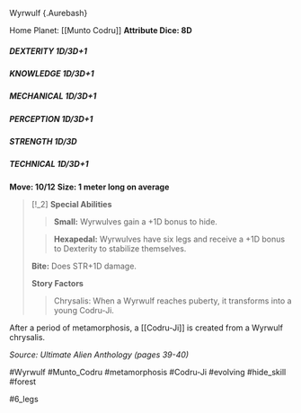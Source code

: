 
Wyrwulf {.Aurebash}

Home Planet: [[Munto Codru]]
**Attribute Dice: 8D**
##### DEXTERITY 1D/3D+1
##### KNOWLEDGE 1D/3D+1
##### MECHANICAL 1D/3D+1
##### PERCEPTION 1D/3D+1
##### STRENGTH 1D/3D
##### TECHNICAL 1D/3D+1
**Move: 10/12**
**Size: 1 meter long on average**

> [!_2] 
> **Special Abilities**
> > **Small:** Wyrwulves gain a +1D bonus to hide.
> 
> > **Hexapedal:** Wyrwulves have six legs and receive a +1D bonus to Dexterity to stabilize themselves.
> 
> **Bite:** Does STR+1D damage.
> 
> **Story Factors**
> > Chrysalis: When a Wyrwulf reaches puberty, it transforms into a young Codru-Ji.
> 

After a period of metamorphosis, a [[Codru-Ji]] is created from a Wyrwulf chrysalis. 

*Source: Ultimate Alien Anthology (pages 39-40)*

#Wyrwulf #Munto_Codru  #metamorphosis #Codru-Ji  #evolving 
#hide_skill 
#forest 

#6_legs 
